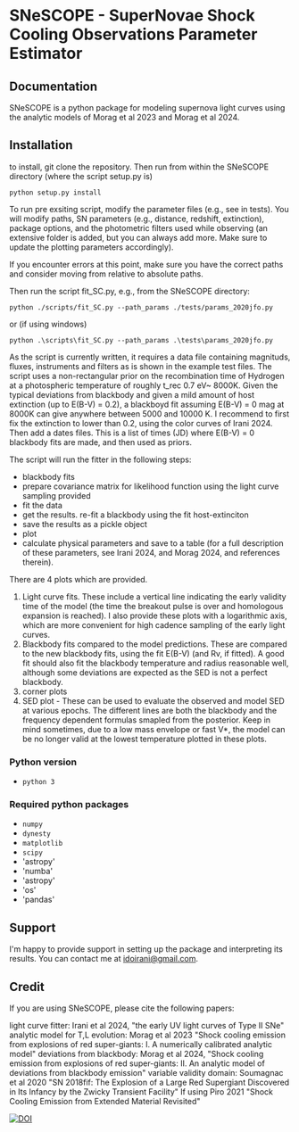 # SNeSCOPE - SuperNovae Shock Cooling Observations Parameter Estimator
## Documentation
SNeSCOPE is a python package for modeling supernova light curves using the analytic models of Morag et al 2023 and Morag et al 2024. 

## Installation



to install, git clone the repository. Then run from within the SNeSCOPE directory (where the script setup.py is) 
``` 
python setup.py install
``` 
To run pre exsiting script, modify the parameter files (e.g., see in tests). You will modify paths, SN parameters (e.g., distance, redshift, extinction), package options, and the photometric filters used while observing (an extensive folder is added, but you can always add more. Make sure to update the plotting parameters accordingly). 

If you encounter errors at this point, make sure you have the correct paths and consider moving from relative to absolute paths. 

Then run the script fit_SC.py, e.g., from the SNeSCOPE directory:
``` 
python ./scripts/fit_SC.py --path_params ./tests/params_2020jfo.py
```
or (if using windows)
``` 
python .\scripts\fit_SC.py --path_params .\tests\params_2020jfo.py
```

As the script is currently written, it requires a data file containing magnituds,  fluxes, instruments and filters as is shown in the example test files. The script uses a non-rectangular prior on the recombination time of Hydrogen at a photospheric temperature of roughly t_rec 0.7 eV~ 8000K. Given the typical deviations from blackbody and given a mild amount of host extinction (up to E(B-V) = 0.2), a blackboyd fit assuming E(B-V) = 0 mag at 8000K can give anywhere between 5000 and 10000 K.   I recommend to first fix the extinction to lower than 0.2, using the color curves of Irani 2024. Then add a dates files. This is a list of times (JD) where E(B-V) = 0 blackbody fits are made, and then used as priors. 

The script will run the fitter in the following steps: 
- blackbody fits
- prepare covariance matrix for likelihood function using the light curve sampling provided
- fit the data
- get the results. re-fit a blackbody using the fit host-extinciton
- save the results as a pickle object
- plot
- calculate physical parameters and save to a table (for a full description of these parameters, see Irani 2024, and Morag 2024, and references therein).

  

There are 4 plots which are provided. 
1) Light curve fits. These include a vertical line indicating the early validity time of the model (the time the breakout pulse is over and homologous expansion is reached). I also provide these plots with a logarithmic axis, which are more convenient for high cadence sampling of the early light curves.
2) Blackbody fits compared to the model predictions. These are compared to the new blackbody fits, using the fit E(B-V) (and Rv, if fitted). A good fit should also fit the blackbody temperature and radius reasonable well, although some deviations are expected as the SED is not a perfect blackbody. 
3) corner plots
4) SED plot - These can be used to evaluate the observed and model SED at various epochs. The different lines are both the blackbody and the frequency dependent formulas smapled from the posterior. Keep in mind sometimes, due to a low mass envelope or fast V*, the model can be no longer valid at the lowest temperature plotted in these plots. 


### Python version
* `python 3`

### Required python packages
* `numpy`
* `dynesty`
* `matplotlib`
* `scipy`
* 'astropy'
* 'numba'
* 'astropy'
* 'os'
* 'pandas'

## Support

I'm happy to provide support in setting up the package and interpreting its results. You can contact me at idoirani@gmail.com.

## Credit

If you are using SNeSCOPE, please cite the following papers: 

light curve fitter: Irani et al 2024, "the early UV light curves of Type II SNe"
analytic model for T,L evolution: Morag et al 2023 "Shock cooling emission from explosions of red super-giants: I. A numerically calibrated analytic model"
deviations from blackbody: Morag et al 2024, "Shock cooling emission from explosions of red super-giants: II. An analytic model of deviations from blackbody emission"
variable validity domain: Soumagnac et al 2020 "SN 2018fif: The Explosion of a Large Red Supergiant Discovered in Its Infancy by the Zwicky Transient Facility"
If using Piro 2021 "Shock Cooling Emission from Extended Material Revisited"

<a href="https://doi.org/10.5281/zenodo.10909915"><img src="https://zenodo.org/badge/DOI/10.5281/zenodo.10909915.svg" alt="DOI"></a>




